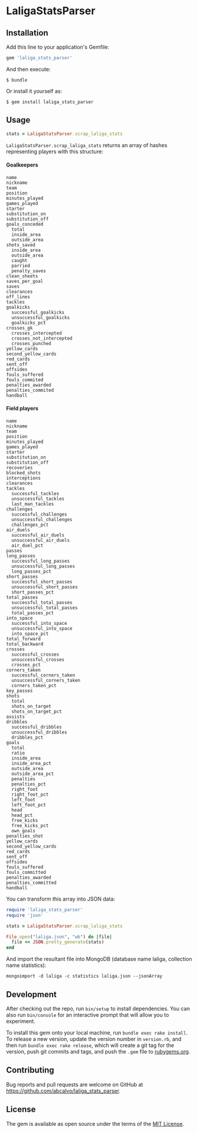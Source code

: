 # LaligaStatsParser

## Installation

Add this line to your application's Gemfile:

```ruby
gem 'laliga_stats_parser'
```

And then execute:

    $ bundle

Or install it yourself as:

    $ gem install laliga_stats_parser

## Usage

```ruby
stats = LaligaStatsParser.scrap_laliga_stats
```

```LaligaStatsParser.scrap_laliga_stats``` returns an array of hashes representing players with this structure:

#### Goalkeepers
```
name
nickname
team
position
minutes_played
games_played
starter
substitution_on
substitution_off
goals_conceded
  total
  inside_area
  outside_area
shots_saved
  inside_area
  outside_area
  caught
  parried
  penalty_saves
clean_sheets
saves_per_goal
saves
clearances
off_lines
tackles
goalkicks
  successful_goalkicks
  unsuccessful_goalkicks
  goalkicks_pct
crosses_gk
  crosses_intercepted
  crosses_not_intercepted
  crosses_punched
yellow_cards
second_yellow_cards
red_cards
sent_off
offsides
fouls_suffered
fouls_commited
penalties_awarded
penalties_commited
handball
```

#### Field players
```
name
nickname
team
position
minutes_played
games_played
starter
substitution_on
substitution_off
recoveries
blocked_shots
interceptions
clearances
tackles
  successful_tackles
  unsuccessful_tackles
  last_man_tackles
challenges
  successful_challenges
  unsuccessful_challenges
  challenges_pct
air_duels
  successful_air_duels
  unsuccessful_air_duels
  air_duel_pct
passes
long_passes
  successful_long_passes
  unsuccessful_long_passes
  long_passes_pct
short_passes
  successful_short_passes
  unsuccessful_short_passes
  short_passes_pct
total_passes
  successful_total_passes
  unsuccessful_total_passes
  total_passes_pct
into_space
  successful_into_space
  unsuccessful_into_space
  into_space_pct
total_forward
total_backward
crosses
  successful_crosses
  unsuccessful_crosses
  crosses_pct
corners_taken
  successful_corners_taken
  unsuccessful_corners_taken
  corners_taken_pct
key_passes
shots
  total
  shots_on_target
  shots_on_target_pct
assists
dribbles
  successful_dribbles
  unsuccessful_dribbles
  dribbles_pct
goals
  total
  ratio
  inside_area
  inside_area_pct
  outside_area
  outside_area_pct
  penalties
  penalties_pct
  right_foot
  right_foot_pct
  left_foot
  left_foot_pct
  head
  head_pct
  free_kicks
  free_kicks_pct
  own_goals
penalties_shot
yellow_cards
second_yellow_cards
red_cards
sent_off
offsides
fouls_suffered
fouls_committed
penalties_awarded
penalties_committed
handball
```

You can transform this array into JSON data:
```ruby
require 'laliga_stats_parser'
require 'json'

stats = LaligaStatsParser.scrap_laliga_stats

File.open("laliga.json", "wb") do |file|
  file << JSON.pretty_generate(stats)
end
```

And import the resultant file into MongoDB (database name laliga, collection name statistics):
```
mongoimport -d laliga -c statistics laliga.json --jsonArray
```


## Development

After checking out the repo, run `bin/setup` to install dependencies. You can also run `bin/console` for an interactive prompt that will allow you to experiment.

To install this gem onto your local machine, run `bundle exec rake install`. To release a new version, update the version number in `version.rb`, and then run `bundle exec rake release`, which will create a git tag for the version, push git commits and tags, and push the `.gem` file to [rubygems.org](https://rubygems.org).

## Contributing

Bug reports and pull requests are welcome on GitHub at https://github.com/abcalvo/laliga_stats_parser.


## License

The gem is available as open source under the terms of the [MIT License](http://opensource.org/licenses/MIT).
